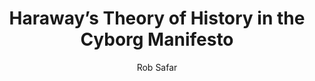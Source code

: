 ---
title:  Haraway’s Theory of History in the Cyborg Manifesto
author: Rob Safar
exturl: https://medium.com/cool-media/haraway-s-theory-of-history-in-the-cyborg-manifesto-9a85faa0a1e9
extimg: https://cdn-images-1.medium.com/max/1268/1*PkrwcnYl-hVXZOJhxxKIjw.jpeg
---